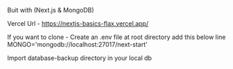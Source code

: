 Buit with (Next.js & MongoDB)

Vercel Url - https://nextjs-basics-flax.vercel.app/

If you want to clone -
Create an .env file at root directory add this below line
MONGO='mongodb://localhost:27017/next-start'

Import database-backup directory in your local db 






